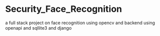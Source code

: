 # Security_Face_Recognition
a full stack project on face recognition  using opencv and backend using openapi and sqllite3 and django
